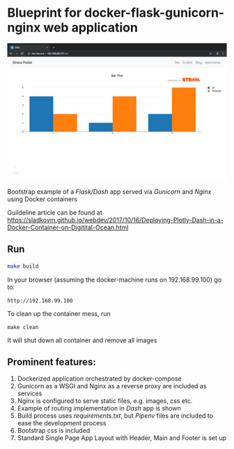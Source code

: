 # Blueprint for docker-flask-gunicorn-nginx web application

![Example App](app_example.jpg?raw=true "Example App")

Bootstrap example of a *Flask/Dash* app served via *Gunicorn* and *Nginx* using Docker containers

Guildeline article can be found at https://sladkovm.github.io/webdev/2017/10/16/Deploying-Plotly-Dash-in-a-Docker-Container-on-Digitital-Ocean.html

## Run

```bash
make build
```

In your browser (assuming the docker-machine runs on 192.168.99.100) go to:

    http://192.168.99.100

To clean up the container mess, run
```
make clean
```

It will shut down all container and remove all images

## Prominent features:

1. Dockerized application orchestrated by docker-compose
2. Gunicorn as a WSGI and Nginx as a reverse proxy are included as services
3. Nginx is configured to serve static files, e.g. images, css etc.
4. Example of routing implementation in *Dash* app is shown
5. Build process uses *requirements.txt*, but *Pipenv* files are included to ease the development process
6. Bootstrap css is included
7. Standard Single Page App Layout with Header, Main and Footer is set up
